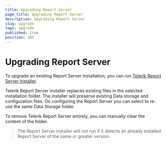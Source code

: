 ```yaml
---
title: Upgrading Report Server
page_title: Upgrading Report Server
description: Upgrading Report Server
slug: upgrade
tags: upgrade
published: true
position: 205
---
```


# Upgrading Report Server

To upgrade an existing Report Server installation, you can run [Telerik Report Server Installer](/setup/installation).


Telerik Report Server installer replaces existing files in the selected installation folder. 
The installer will preserve existing Data storage and configuration files. 
On configuring the Report Server you can select to re-use the same Data Storage folder.

To remove Telerik Report Server entirely, you can manually clear the content of the folder.

> The Report Server installer will not run if it detects an already installed Report Server of the same or greater version.
